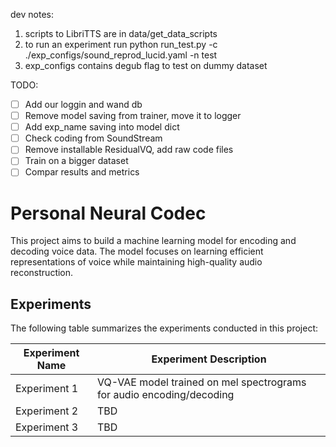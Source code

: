 dev notes:

1. scripts to LibriTTS are in data/get_data_scripts
2. to run an experiment run python run_test.py -c ./exp_configs/sound_reprod_lucid.yaml -n test
3. exp_configs contains degub flag to test on dummy dataset

TODO:

- [ ] Add our loggin and wand db
- [ ] Remove model saving from trainer, move it to logger
- [ ] Add exp_name saving into model dict
- [ ] Check coding from SoundStream
- [ ] Remove installable ResidualVQ, add raw code files
- [ ] Train on a bigger dataset
- [ ] Compar results and metrics

# Personal Neural Codec

This project aims to build a machine learning model for encoding and decoding voice data. The model focuses on learning efficient representations of voice while maintaining high-quality audio reconstruction.

## Experiments

The following table summarizes the experiments conducted in this project:

| Experiment Name | Experiment Description                                               |
| --------------- | -------------------------------------------------------------------- |
| Experiment 1    | VQ-VAE model trained on mel spectrograms for audio encoding/decoding |
| Experiment 2    | TBD                                                                  |
| Experiment 3    | TBD                                                                  |
